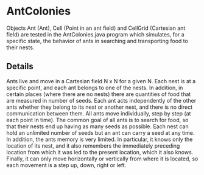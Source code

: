 # AntColonies
Objects Ant (Ant), Cell (Point in an ant field) and CellGrid (Cartesian ant field) are tested in the AntColonies.java program which simulates, for a specific state, the behavior of ants in searching and transporting food to their nests.

## Details
Ants live and move in a Cartesian field N x N for a given N. Each nest is at a specific point, and each ant belongs to one of the nests. In addition, in certain places (where there are no nests) there are quantities of food that are measured in number of seeds. Each ant acts independently of the other ants whether they belong to its nest or another nest, and there is no direct communication between them. All ants move individually, step by step (at each point in time). The common goal of all ants is to search for food, so that their nests end up having as many seeds as possible. Each nest can hold an unlimited number of seeds but an ant can carry a seed at any time. In addition, the ants memory is very limited. In particular, it knows only the location of its nest, and it also remembers the immediately preceding location from which it was led to the present location, which it also knows. Finally, it can only move horizontally or vertically from where it is located, so each movement is a step up, down, right or left.
